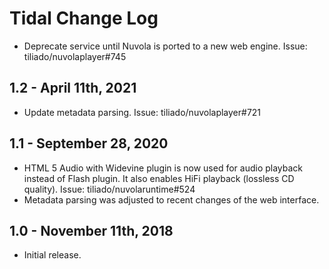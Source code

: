 Tidal Change Log
================

  * Deprecate service until Nuvola is ported to a new web engine. Issue: tiliado/nuvolaplayer#745

1.2 - April 11th, 2021
----------------------

  * Update metadata parsing. Issue: tiliado/nuvolaplayer#721

1.1 - September 28, 2020
------------------------

  * HTML 5 Audio with Widevine plugin is now used for audio playback instead of Flash plugin. It also enables HiFi
    playback (lossless CD quality). Issue: tiliado/nuvolaruntime#524
  * Metadata parsing was adjusted to recent changes of the web interface.

1.0 - November 11th, 2018
-------------------------

  * Initial release.
